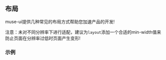 ## 布局

muse-ui提供几种常见的布局方式帮助您加速产品的开发!

注意：未对不同分辨率下进行适配，建议为`layout`添加一个合适的min-width值来防止页面在分辨率过低时页面产生变形!

### 示例

